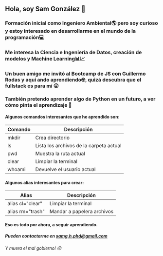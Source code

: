 ## Hola, soy Sam González 👋

### Formación inicial como Ingeniero Ambiental🌎 pero soy curioso y estoy interesado en desarrollarme en el mundo de la programación💻

### Me interesa la Ciencia e Ingeniería de Datos, creación de modelos y Machine Learning📊📈

### Un buen amigo me invitó al Bootcamp de JS con Guillermo Rodas y aquí ando aprendiendo🤓, quizá descubra que el fullstack es para mí 😜 

### También pretendo aprender algo de Python en un futuro, a ver cómo pinta el aprendizaje 🤩

#### Algunos comandos interesantes que he aprendido son:


|Comando|Descripción|
|-------|-----------|
|mkdir|Crea directorio|
|ls|Lista los archivos de la carpeta actual|
|pwd|Muestra la ruta actual|
|clear|Limpiar la terminal|
|whoami|Devuelve el usuario actual|

#### Algunos alias interesantes para crear:

|Alias|Descripción|
|-----|-----------|
|alias cl="clear"|Limpiar la terminal|
|alias rm="trash"|Mandar a papelera archivos|

#### Eso es todo por ahora, a seguir aprendiendo.

##### Pueden contactarme en samg.h.phd@gmail.com

###### Y muera el mal gobierno! 😜






<!--
**Ssam55/Ssam55** is a ✨ _special_ ✨ repository because its `README.md` (this file) appears on your GitHub profile.

Here are some ideas to get you started:

- 🔭 I’m currently working on ...
- 🌱 I’m currently learning ...
- 👯 I’m looking to collaborate on ...
- 🤔 I’m looking for help with ...
- 💬 Ask me about ...
- 📫 How to reach me: ...
- 😄 Pronouns: ...
- ⚡ Fun fact: ...
-->
